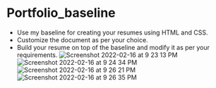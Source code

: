 # Portfolio_baseline

* Use my baseline for creating your resumes using HTML and CSS.
* Customize the document as per your choice.
* Build your resume on top of the baseline and modify it as per your requirements.
![Screenshot 2022-02-16 at 9 23 13 PM](https://user-images.githubusercontent.com/43133633/154303217-183c8ff3-b928-4426-b7eb-f8881633c35b.png)
![Screenshot 2022-02-16 at 9 24 34 PM](https://user-images.githubusercontent.com/43133633/154303438-c36bb96b-1748-4caa-9a9f-b10aec962156.png)
![Screenshot 2022-02-16 at 9 26 21 PM](https://user-images.githubusercontent.com/43133633/154304087-5af80901-d71c-45c6-a595-596c14d144e5.png)
![Screenshot 2022-02-16 at 9 26 35 PM](https://user-images.githubusercontent.com/43133633/154304335-ee72972f-161b-4619-84c8-c49958de3349.png)
